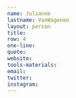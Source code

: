 ```yaml
---
name: Julianne
lastname: VanWagenen
layout: person
title:
row: 4
one-line: 
quote: 
website:
tools-materials:
email:
twitter:
instagram:
---
```

